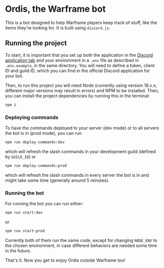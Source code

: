 # Ordis, the Warframe bot

This is a bot designed to help Warframe players keep track of stuff, like the items they're looking for. It is built using `discord.js`.

## Running the project

To start, it is important that you set up both the application in the [Discord application tab](https://discord.com/developers/applications) and your environment in a `.env` file as described in `.env.example`, in the same directory. You will need to define a token, client ID and guild ID, which you can find in the official Discord application for your bot.

Then, to run this project you will need Node (currently using version 18.x.x; different major versions may result in errors) and NPM to be installed. Then, you can install the project dependencies by running this in the terminal:

```sh
npm i
```

### Deploying commands

To have the commands deployed to your server (dev mode) or to all servers the bot is in (prod mode), you can run

```sh
npm run deploy-commands:dev
```

which will refresh the slash commands in your development guild (defined by `GUILD_ID`) or

```sh
npm run deploy-commands:prod
```

which will refresh the slash commands in every server the bot is in and might take some time (generally around
5 minutes).

### Running the bot

For running the bot you can run either:

```sh
npm run start:dev
```

or

```sh
npm run start:prod
```

Currently both of them run the same code, except for changing `NODE_ENV` to the chosen environment, in case
different behaviors are needed some time in the future.

That's it. Now you get to enjoy Ordis outside Warframe too!
